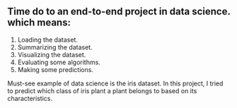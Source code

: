 ## Time do to an end-to-end project in data science. which means:

1. Loading the dataset.
2. Summarizing the dataset.
3. Visualizing the dataset.
4. Evaluating some algorithms.
5. Making some predictions.

Must-see example of data science is the iris dataset. In this project, I tried to predict which class of iris plant a plant belongs to based on its characteristics.
